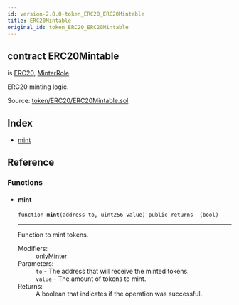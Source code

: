 ```yaml
---
id: version-2.0.0-token_ERC20_ERC20Mintable
title: ERC20Mintable
original_id: token_ERC20_ERC20Mintable
---
```


<div class="contract-doc"><div class="contract"><h2 class="contract-header"><span class="contract-kind">contract</span> ERC20Mintable</h2><p class="base-contracts"><span>is</span> <a href="token_ERC20_ERC20.html">ERC20</a><span>, </span><a href="access_roles_MinterRole.html">MinterRole</a></p><p class="description">ERC20 minting logic.</p><div class="source">Source: <a href="https://github.com/OpenZeppelin/zeppelin-solidity/blob/v2.0.0/contracts/token/ERC20/ERC20Mintable.sol" target="_blank">token/ERC20/ERC20Mintable.sol</a></div></div><div class="index"><h2>Index</h2><ul><li><a href="token_ERC20_ERC20Mintable.html#mint">mint</a></li></ul></div><div class="reference"><h2>Reference</h2><div class="functions"><h3>Functions</h3><ul><li><div class="item function"><span id="mint" class="anchor-marker"></span><h4 class="name">mint</h4><div class="body"><code class="signature">function <strong>mint</strong><span>(address to, uint256 value) </span><span>public </span><span>returns  (bool) </span></code><hr/><div class="description"><p>Function to mint tokens.</p></div><dl><dt><span class="label-modifiers">Modifiers:</span></dt><dd><a href="access_roles_MinterRole.html#onlyMinter">onlyMinter </a></dd><dt><span class="label-parameters">Parameters:</span></dt><dd><div><code>to</code> - The address that will receive the minted tokens.</div><div><code>value</code> - The amount of tokens to mint.</div></dd><dt><span class="label-return">Returns:</span></dt><dd>A boolean that indicates if the operation was successful.</dd></dl></div></div></li></ul></div></div></div>
